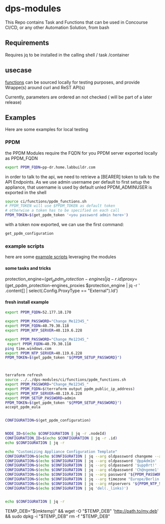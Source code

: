 # dps-modules

This Repo contains Task and Functions that can be used in Concourse CI/CD, or any other Automation Solution, from bash

## Requirements
Requires jq to be installed in the calling shell / task /container

## usecase

[functions](./ci/functions) can be sourced locally for testing purposes, and provide Wrappe(s) around curl and ReST API(s)

Currently, parameters are ordered an not checked ( will be part of a later release)

## Examples

Here are some examples for local testing

### PPDM

the PPDM Modules require the FQDN for you PPDM server exported locally as PPDM_FQDN

```bash
export PPDM_FQDN=pp-dr.home.labbuildr.com
```

in order to talk to the api, we need to retrieve a [BEARER] token to talk to the API Endpoints. As we use admin username per default to first setup the appliance, that username is used by default unled PPDM_ADMINUSER is exported in the shell
```bash
source ci/functions/ppdm_functions.sh
# PPDM_TOKEN will use $PPDM_TOKEN as default token
# otherwise a token has to be specified on each call
PPDM_TOKEN=$(get_ppdm_token '<you password admin here>')
```

with a token now exported, we can use the first command:

```bash
get_ppdm_configuration
```

### example scripts

here are some [example scripts](./ci/scripts) leveraging the modules


#### some tasks and tricks

protection_engine=$(get_ppdm_protection-engines | jq -r .id)
proxy=$(get_ppdm_protection-engines_proxies $protection_engine  | jq -r ' .content[] | select(.Config.ProxyType == "External").Id')




#### fresh install example
```bash
export PPDM_FQDN=52.177.18.170

export PPDM_PASSWORD="Change_Me12345_"
export PPDM_FQDN=40.79.30.118
export PPDM_NTP_SERVER=40.119.6.228

export PPDM_PASSWORD="Change_Me12345_"
 export PPDM_FQDN=40.79.30.118
ping time.windows.com
export PPDM_NTP_SERVER=40.119.6.228
PPDM_TOKEN=$(get_ppdm_token "${PPDM_SETUP_PASSWORD}")



terraform refresh 
source ../../dps-modules/ci/functions/ppdm_functions.sh
export PPDM_PASSWORD="Change_Me12345_"
export PPDM_FQDN=$(terraform output ppdm_public_ip_address)
export PPDM_NTP_SERVER=40.119.6.228
export PPDM_SETUP_PASSWORD=admin
PPDM_TOKEN=$(get_ppdm_token "${PPDM_SETUP_PASSWORD}")
accept_ppdm_eula


CONFIGURATION=$(get_ppdm_configuration)


NODE_ID=$(echo $CONFIGURATION | jq -r .nodeId)  
CONFIGURATION_ID=$(echo $CONFIGURATION | jq -r .id)
echo $CONFIGURATION | jq -r

echo "Customizing Appliance Configuration Template"
CONFIGURATION=$(echo $CONFIGURATION | jq --arg oldpassword changeme --arg password "${PPDM_PASSWORD}" '(.osUsers[] | select(.userName == "root").newPassword) |= $password | (.osUsers[] | select(.userName == "root").password) |= $oldpassword')
CONFIGURATION=$(echo $CONFIGURATION | jq --arg oldpassword '@ppAdm1n' --arg password "${PPDM_PASSWORD}" '(.osUsers[] | select(.userName == "admin").newPassword) |= $password | (.osUsers[] | select(.userName == "admin").password) |= $oldpassword')
CONFIGURATION=$(echo $CONFIGURATION | jq --arg oldpassword '$upp0rt!' --arg password "${PPDM_PASSWORD}" '(.osUsers[] | select(.userName == "support").newPassword) |= $password | (.osUsers[] | select(.userName == "support").password) |= $oldpassword')
CONFIGURATION=$(echo $CONFIGURATION | jq --arg oldpassword 'Ch@ngeme1' --arg password "${PPDM_PASSWORD}" '.lockbox.passphrase  |= $oldpassword | .lockbox.newPassphrase  |= $password')
CONFIGURATION=$(echo $CONFIGURATION | jq --arg password "${PPDM_PASSWORD}" '.applicationUserPassword |= $password')
CONFIGURATION=$(echo $CONFIGURATION | jq --arg timezone "Europe/Berlin - Central European Time" '.timeZone |= $timezone')
CONFIGURATION=$(echo $CONFIGURATION | jq --arg ntpservers "${PPDM_NTP_SERVER}" '.ntpServers |= [$ntpservers]')
CONFIGURATION=$(echo $CONFIGURATION | jq 'del(._links)')


echo $CONFIGURATION | jq -r
```



TEMP_DEB="$(mktemp)" &&
wget -O "$TEMP_DEB" 'http://path.to/my.deb' &&
sudo dpkg -i "$TEMP_DEB"
rm -f "$TEMP_DEB"